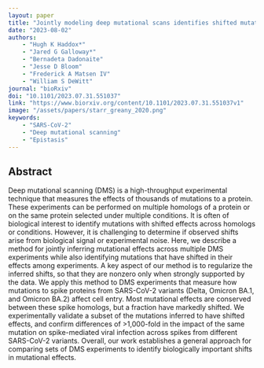 ```yaml
---
layout: paper
title: "Jointly modeling deep mutational scans identifies shifted mutational effects among SARS-CoV-2 spike homologs"
date: "2023-08-02"
authors: 
    - "Hugh K Haddox*"
    - "Jared G Galloway*"
    - "Bernadeta Dadonaite"
    - "Jesse D Bloom"
    - "Frederick A Matsen IV"
    - "William S DeWitt"
journal: "bioRxiv"
doi: "10.1101/2023.07.31.551037"
link: "https://www.biorxiv.org/content/10.1101/2023.07.31.551037v1"
image: "/assets/papers/starr_greany_2020.png"
keywords:
    - "SARS-CoV-2"
    - "Deep mutational scanning"
    - "Epistasis"
---
```


## Abstract

Deep mutational scanning (DMS) is a high-throughput experimental technique that measures the effects of thousands of mutations to a protein. These experiments can be performed on multiple homologs of a protein or on the same protein selected under multiple conditions. It is often of biological interest to identify mutations with shifted effects across homologs or conditions. However, it is challenging to determine if observed shifts arise from biological signal or experimental noise. Here, we describe a method for jointly inferring mutational effects across multiple DMS experiments while also identifying mutations that have shifted in their effects among experiments. A key aspect of our method is to regularize the inferred shifts, so that they are nonzero only when strongly supported by the data. We apply this method to DMS experiments that measure how mutations to spike proteins from SARS-CoV-2 variants (Delta, Omicron BA.1, and Omicron BA.2) affect cell entry. Most mutational effects are conserved between these spike homologs, but a fraction have markedly shifted. We experimentally validate a subset of the mutations inferred to have shifted effects, and confirm differences of >1,000-fold in the impact of the same mutation on spike-mediated viral infection across spikes from different SARS-CoV-2 variants. Overall, our work establishes a general approach for comparing sets of DMS experiments to identify biologically important shifts in mutational effects.
